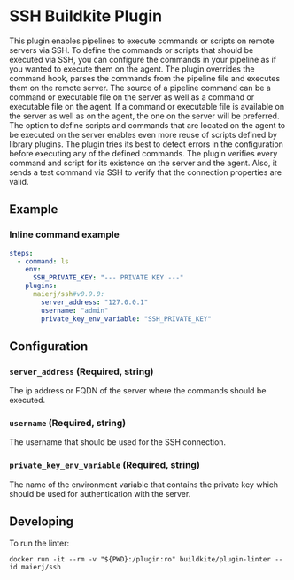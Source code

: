 # SSH Buildkite Plugin

This plugin enables pipelines to execute commands or scripts on remote servers via SSH.
To define the commands or scripts that should be executed via SSH, you can configure the commands in your pipeline as if you wanted to execute them on the agent.
The plugin overrides the command hook, parses the commands from the pipeline file and executes them on the remote server.
The source of a pipeline command can be a command or executable file on the server as well as a command or executable file on the agent.
If a command or executable file is available on the server as well as on the agent, the one on the server will be preferred.
The option to define scripts and commands that are located on the agent to be executed on the server enables even more reuse of scripts defined by library plugins.
The plugin tries its best to detect errors in the configuration before executing any of the defined commands. 
The plugin verifies every command and script for its existence on the server and the agent.
Also, it sends a test command via SSH to verify that the connection properties are valid.

## Example

### Inline command example

```yml
steps:
  - command: ls
    env:
      SSH_PRIVATE_KEY: "--- PRIVATE KEY ---"
    plugins:
      maierj/ssh#v0.9.0:
        server_address: "127.0.0.1"
        username: "admin"
        private_key_env_variable: "SSH_PRIVATE_KEY"
```

## Configuration

### `server_address` (Required, string)

The ip address or FQDN of the server where the commands should be executed.

### `username` (Required, string)

The username that should be used for the SSH connection.

### `private_key_env_variable` (Required, string)

The name of the environment variable that contains the private key which should be used for authentication with the server.

## Developing

To run the linter:

```shell
docker run -it --rm -v "${PWD}:/plugin:ro" buildkite/plugin-linter --id maierj/ssh
```